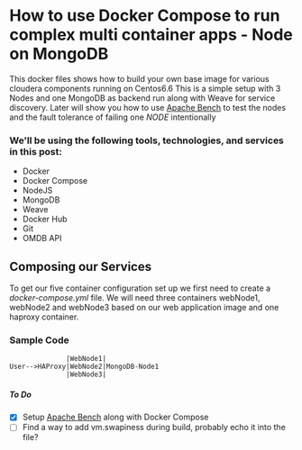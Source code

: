 # How to use Docker Compose to run complex multi container apps - Node on MongoDB

This docker files shows how to build your own base image for various cloudera components running on Centos6.6
This is a simple setup with 3 Nodes and one MongoDB as backend run along with Weave for service discovery. Later will show you how to use [Apache Bench](http://httpd.apache.org/docs/2.2/programs/ab.html) to test the nodes and the fault tolerance of failing one _NODE_ intentionally

### We'll be using the following tools, technologies, and services in this post:
* Docker
* Docker Compose
* NodeJS
* MongoDB
* Weave
* Docker Hub
* Git
* OMDB API

## Composing our Services
To get our five container configuration set up we first need to create a _docker-compose.yml_ file. We will need three containers webNode1, webNode2 and webNode3
based on our web application image and one haproxy container.



### Sample Code
```
              |WebNode1|
User-->HAProxy|WebNode2|MongoDB-Node1
              |WebNode3|
```


##### To Do
- [x] Setup [Apache Bench](http://httpd.apache.org/docs/2.2/programs/ab.html) along with Docker Compose
- [ ] Find a way to add vm.swapiness during build, probably echo it into the file?
